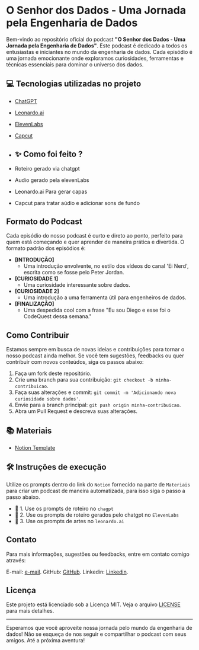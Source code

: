 # O Senhor dos Dados - Uma Jornada pela Engenharia de Dados

Bem-vindo ao repositório oficial do podcast **"O Senhor dos Dados - Uma Jornada pela Engenharia de Dados"**. Este podcast é dedicado a todos os entusiastas e iniciantes no mundo da engenharia de dados. Cada episódio é uma jornada emocionante onde exploramos curiosidades, ferramentas e técnicas essenciais para dominar o universo dos dados.

## 💻 Tecnologias utilizadas no projeto

- [ChatGPT](https://chat.openai.com/) 
- [Leonardo.ai](https://app.leonardo.ai/)
- [ElevenLabs](https://beta.elevenlabs.io/)
- [Capcut](https://www.capcut.com/pt-br/)

- ## ✨ Como foi feito ?

- Roteiro gerado via chatgpt
- Audio gerado pela elevenLabs
- Leonardo.ai Para gerar capas
- Capcut para tratar aúdio e adicionar sons de fundo

## Formato do Podcast

Cada episódio do nosso podcast é curto e direto ao ponto, perfeito para quem está começando e quer aprender de maneira prática e divertida. O formato padrão dos episódios é:

- **[INTRODUÇÃO]**
  - Uma introdução envolvente, no estilo dos vídeos do canal 'Ei Nerd', escrita como se fosse pelo Peter Jordan.
- **[CURIOSIDADE 1]**
  - Uma curiosidade interessante sobre dados.
- **[CURIOSIDADE 2]**
  - Uma introdução a uma ferramenta útil para engenheiros de dados.
- **[FINALIZAÇÃO]**
  - Uma despedida cool com a frase "Eu sou Diego e esse foi o CodeQuest dessa semana."


## Como Contribuir

Estamos sempre em busca de novas ideias e contribuições para tornar o nosso podcast ainda melhor. Se você tem sugestões, feedbacks ou quer contribuir com novos conteúdos, siga os passos abaixo:

1. Faça um fork deste repositório.
2. Crie uma branch para sua contribuição: `git checkout -b minha-contribuicao`.
3. Faça suas alterações e commit: `git commit -m 'Adicionando nova curiosidade sobre dados'`.
4. Envie para a branch principal: `git push origin minha-contribuicao`.
5. Abra um Pull Request e descreva suas alterações.

## 📚 Materiais

- [Notion Template](https://www.notion.so/portfolio-diegopablo/PAS-Podcast-AI-Studio-3646e447fd754aafbb71d8962bf60fc1?pvs=4)

## 🛠️ Instruções de execução

Utilize os prompts dentro do link do `Notion` fornecido na parte de `Materiais` para criar um podcast de maneira automatizada, para isso siga o passo a passo abaixo.

- 🤖 1. Use os prompts de roteiro no `chagpt`
- 🤖 2. Use os prompts de roteiro gerados pelo chatgpt no  `ElevenLabs`
- 🤖 3. Use os prompts de artes no `leonardo.ai`

## Contato

Para mais informações, sugestões ou feedbacks, entre em contato comigo através:

E-mail: [e-mail](diegopmenezes@hotmail.com).
GitHub: [GitHub](https://github.com/DiegoPablo2021/).
Linkedin: [Linkedin](https://www.linkedin.com/in/diego-pablo/).

## Licença

Este projeto está licenciado sob a Licença MIT. Veja o arquivo [LICENSE](LICENSE) para mais detalhes.

---

Esperamos que você aproveite nossa jornada pelo mundo da engenharia de dados! Não se esqueça de nos seguir e compartilhar o podcast com seus amigos. Até a próxima aventura!
